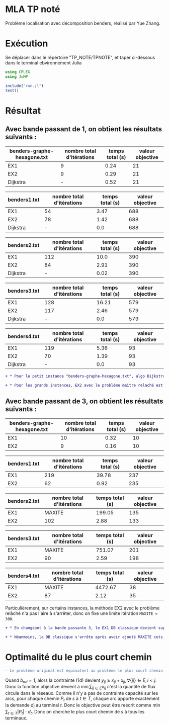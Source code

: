 # MLA TP noté
 Problème localisation avec décomposition benders, réalisé par Yue Zhang.


# Exécution

Se déplacer dans le répertoire "TP_NOTE/TPNOTE", et taper ci-dessous dans le terminal ebvironnement Julia

```julia
using CPLEX 
using JuMP

include("run.jl")
test() 
```


# Résultat

## Avec **bande passant de 1**, on obtient les résultats suivants : 


| benders-graphe-hexagone.txt | nombre total d'itérations  | temps total (s) | valeur objective |
|----------------------------|----------------------------|-----------------|-----------------|
|EX1                         |9                         |0.24             |21              |
|EX2                         |9                         |0.29             |21              |
|Dijkstra                    |-                           |0.52             |21              |

| benders1.txt | nombre total d'itérations  | temps total (s) | valeur objective |
|----------------------------|----------------------------|-----------------|-----------------|
|EX1                         |54                         |3.47             |688              |
|EX2                         |78                         |1.42             |688              |
|Dijkstra                    |-                           |0.0             |688              |

| benders2.txt | nombre total d'itérations  | temps total (s) | valeur objective |
|----------------------------|----------------------------|-----------------|-----------------|
|EX1                         |112                         |10.0             |390              |
|EX2                         |84                         |2.91             |390              |
|Dijkstra                    |-                           |0.02             |390              |

| benders3.txt | nombre total d'itérations  | temps total (s) | valeur objective |
|----------------------------|----------------------------|-----------------|-----------------|
|EX1                         |128                         |16.21             |579              |
|EX2                         |117                         |2.46             |579              |
|Dijkstra                    |-                           |0.0             |579              |

| benders4.txt | nombre total d'itérations  | temps total (s) | valeur objective |
|----------------------------|----------------------------|-----------------|-----------------|
|EX1                         |119                         |5.36             |93              |
|EX2                         |70                         |1.39             |93              |
|Dijkstra                    |-                           |0.0             |93              |

<!---
:::success
-->
```diff
+ * Pour le petit instance "benders-graphe-hexagone.txt", algo Dijkstra est moins rapide que la décomposition benders. Par contre, pour les grands instances, Dijkstra trouve la solution optimale tout de suite.

+ * Pour les grands instances, EX2 avec le problème maître relaché est plus efficace que le EX1 DB classique.
```
<!---
:::
-->

## Avec **bande passant de 3**, on obtient les résultats suivants : 

| benders-graphe-hexagone.txt | nombre total d'itérations  | temps total (s) | valeur objective |
|----------------------------|----------------------------|-----------------|-----------------|
|EX1                         |10                         |0.32             |10              |
|EX2                         |9                         |0.16             |10              |

| benders1.txt | nombre total d'itérations  | temps total (s) | valeur objective |
|----------------------------|----------------------------|-----------------|-----------------|
|EX1                         |219                         |39.78             |237              |
|EX2                         |62                         |0.92             |235              |

| benders2.txt | nombre total d'itérations  | temps total (s) | valeur objective |
|----------------------------|----------------------------|-----------------|-----------------|
|EX1                         |MAXITE                         |199.05             |135              |
|EX2                         |102                         |2.88             |133              |

| benders3.txt | nombre total d'itérations  | temps total (s) | valeur objective |
|----------------------------|----------------------------|-----------------|-----------------|
|EX1                         |MAXITE                         |751.07             |201              |
|EX2                         |90                         |2.59             |198              |

| benders4.txt | nombre total d'itérations  | temps total (s) | valeur objective |
|----------------------------|----------------------------|-----------------|-----------------|
|EX1                         |MAXITE                         |4472.67             |38              |
|EX2                         |87                         |2.12             |35              |



Particulièrement, sur certains instances, la méthode EX2 avec le problème relâché n'a pas l'aire à s'arrêter, donc on fixe une limite itération ```MAXITE = 300```.

<!---
:::success
-->
```diff
+ * En changeant à la bande passante 3, le EX1 DB classique devient super long. Pour les trois dernières instances il atteint à la limite d'itérations. En revanche le EX2 avec le problème maître relâché est relativement beaucoup plus efficace.

+ * Néanmoins, la DB classique s'arrête après avoir ajouté MAXITE cuts, la valeur objective du EX2 est toujours en-dessous de EX1. On peut en détuire que la coupe feasibilité sur les $y$ relâché n'est pas 100% vraie pour les $y$ entiers. Comme EX2 est hyper plus rapide, on peut l'utiliser pour avoir une borne inférieure.
```

<!---
:::
-->


# Optimalité du le plus court chemin

<!---
:::danger
-->
```diff
- Le problème original est équivalent au problème le plus court chemin quand la bande passante est fixée à 1.
```
<!---
:::
-->

<!---
:::info
-->
Quand $b_{nd} = 1$, alors la contrainte (1d) devient $y_{ij} \geq x_{ij} + x_{ji},\forall \{ij\} \in E, i<j$. Donc la function objective devient à $\min \sum_{ij\in E} x_{ij}$ c'est la quantité de flux circule dans le réseaux. Comme il n'y a pas de contrainte capacité sur les arcs, pour chaque chemin $P_t$ de $s$ à $t\in T$, chaque arc apporte exactement la demande $d_t$ au terminal $t$. Donc le objective peut être reécrit comme $\min \sum_{t \in T} |P_t| \cdot d_t$. Donc on cherche le plus court chemin de $s$ à tous les terminaux.
<!---
:::
-->
